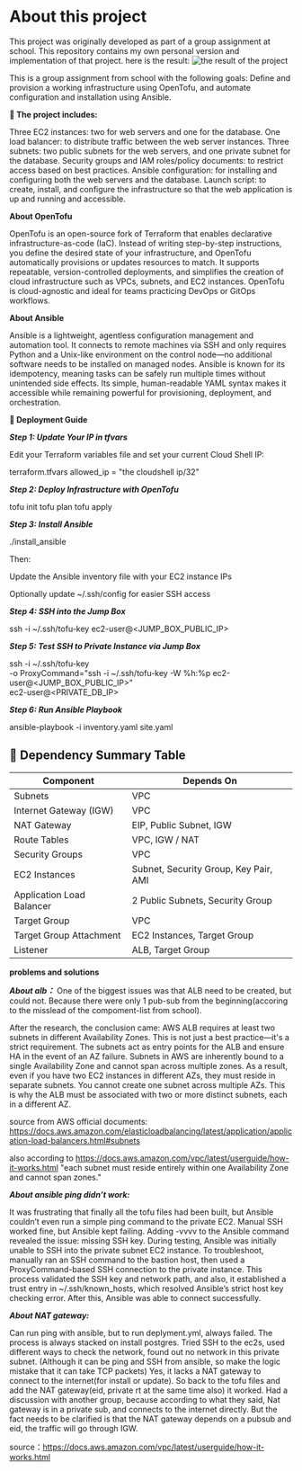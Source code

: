 # About this project


This project was originally developed as part of a group assignment at school.
This repository contains my own personal version and implementation of that project.
here is the result:
![the result of the project](/opentofu_ansible/images/results.png)



This is a group assignment from school with the following goals:
Define and provision a working infrastructure using OpenTofu,
and automate configuration and installation using Ansible.

**🔧 The project includes:**


Three EC2 instances: two for web servers and one for the database.
One load balancer: to distribute traffic between the web server instances.
Three subnets: two public subnets for the web servers, and one private subnet for the database.
Security groups and IAM roles/policy documents: to restrict access based on best practices.
Ansible configuration: for installing and configuring both the web servers and the database.
Launch script: to create, install, and configure the infrastructure so that the web application is up and running and accessible.



**About OpenTofu**

OpenTofu is an open-source fork of Terraform that enables declarative infrastructure-as-code (IaC). Instead of writing step-by-step instructions, you define the desired state of your infrastructure, and OpenTofu automatically provisions or updates resources to match. It supports repeatable, version-controlled deployments, and simplifies the creation of cloud infrastructure such as VPCs, subnets, and EC2 instances. OpenTofu is cloud-agnostic and ideal for teams practicing DevOps or GitOps workflows.


**About Ansible**

Ansible is a lightweight, agentless configuration management and automation tool. It connects to remote machines via SSH and only requires Python and a Unix-like environment on the control node—no additional software needs to be installed on managed nodes. Ansible is known for its idempotency, meaning tasks can be safely run multiple times without unintended side effects. Its simple, human-readable YAML syntax makes it accessible while remaining powerful for provisioning, deployment, and orchestration.




**🚀 Deployment Guide**

***Step 1: Update Your IP in tfvars***

Edit your Terraform variables file and set your current Cloud Shell IP:

terraform.tfvars
allowed_ip = "the cloudshell ip/32"

***Step 2: Deploy Infrastructure with OpenTofu***

tofu init
tofu plan
tofu apply

***Step 3: Install Ansible***

./install_ansible

Then:

Update the Ansible inventory file with your EC2 instance IPs

Optionally update ~/.ssh/config for easier SSH access

***Step 4: SSH into the Jump Box***

ssh -i ~/.ssh/tofu-key ec2-user@<JUMP_BOX_PUBLIC_IP>

***Step 5: Test SSH to Private Instance via Jump Box***

ssh -i ~/.ssh/tofu-key \
  -o ProxyCommand="ssh -i ~/.ssh/tofu-key -W %h:%p ec2-user@<JUMP_BOX_PUBLIC_IP>" \
  ec2-user@<PRIVATE_DB_IP>

***Step 6: Run Ansible Playbook***

ansible-playbook -i inventory.yaml site.yaml




## 🔗 Dependency Summary Table

| **Component**                  | **Depends On**                            |
|-------------------------------|-------------------------------------------|
| Subnets                       | VPC                                       |
| Internet Gateway (IGW)        | VPC                                       |
| NAT Gateway                   | EIP, Public Subnet, IGW                   |
| Route Tables                  | VPC, IGW / NAT                            |
| Security Groups               | VPC                                       |
| EC2 Instances                 | Subnet, Security Group, Key Pair, AMI     |
| Application Load Balancer     | 2 Public Subnets, Security Group          |
| Target Group                  | VPC                                       |
| Target Group Attachment       | EC2 Instances, Target Group               |
| Listener                      | ALB, Target Group                         |


**problems and solutions** 

***About alb：*** 
One of the biggest issues was that ALB need to be created, but could not.  Because there were only 1 pub-sub from the beginning(accoring to the misslead of the compoment-list from school).

After the research, the conclusion came: AWS ALB requires at least two subnets in different Availability Zones. This is not just a best practice—it's a strict requirement. The subnets act as entry points for the ALB and ensure HA in the event of an AZ failure. Subnets in AWS are inherently bound to a single Availability Zone and cannot span across multiple zones. As a result, even if you have two EC2 instances in different AZs, they must reside in separate subnets. You cannot create one subnet across multiple AZs. This is why the ALB must be associated with two or more distinct subnets, each in a different AZ.

source from AWS official documents:
https://docs.aws.amazon.com/elasticloadbalancing/latest/application/application-load-balancers.html#subnets

also according to https://docs.aws.amazon.com/vpc/latest/userguide/how-it-works.html
"each subnet must reside entirely within one Availability Zone and cannot span zones."



***About ansible ping didn’t work:***

It was frustrating that finally all the tofu files had been built, but Ansible couldn’t even run a simple ping command to the private EC2. Manual SSH worked fine, but Ansible kept failing. Adding -vvvv to the Ansible command revealed the issue: missing SSH key. During testing, Ansible was initially unable to SSH into the private subnet EC2 instance. To troubleshoot,  manually ran an SSH command to the bastion host, then used a ProxyCommand-based SSH connection to the private instance. This process validated the SSH key and network path, and also, it established a trust entry in ~/.ssh/known_hosts, which resolved Ansible’s strict host key checking error. After this, Ansible was able to connect successfully.


***About NAT gateway:***

Can run ping with ansible, but to run deplyment.yml, always failed. The process is always stacked on install postgres. Tried SSH to the ec2s, used different ways to check the network, found out no network in this private subnet. (Although it can be ping and SSH from ansible, so make the logic mistake that it can take TCP packets)
Yes, it lacks a NAT gateway to connect to the internet(for install or update). So back to the tofu files and add the NAT gateway(eid, private rt at the same time also) it worked.
Had a discussion with another group, because according to what they said, Nat gateway is in a private sub, and connects to the internet directly. But the fact needs to be clarified is that the NAT gateway depends on a pubsub and eid, the traffic will go through IGW. 

source：https://docs.aws.amazon.com/vpc/latest/userguide/how-it-works.html
